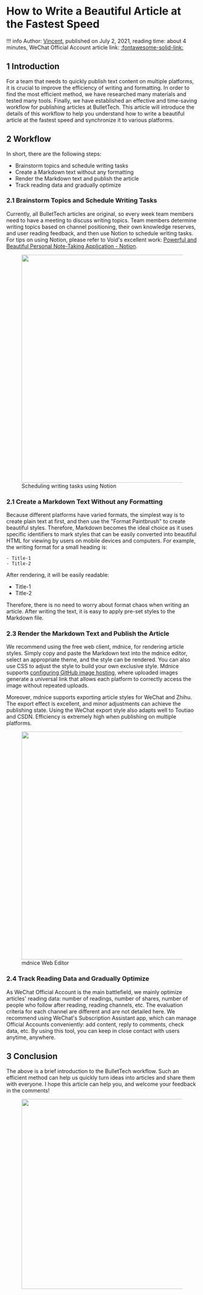 # How to Write a Beautiful Article at the Fastest Speed

!!! info
    Author: [Vincent](https://github.com/Realvincentyuan), published on July 2, 2021, reading time: about 4 minutes, WeChat Official Account article link: [:fontawesome-solid-link:](https://mp.weixin.qq.com/s?__biz=MzI4Mjk3NzgxOQ==&mid=2247484231&idx=1&sn=27085e9af4a05db567d7004aa97cd78b&chksm=eb90f033dce77925a389375a1e39b7c83a85d55e9c4df1a857650ce5c8096293881047f2ef07&token=97683576&lang=zh_CN#rd)

## 1 Introduction

For a team that needs to quickly publish text content on multiple platforms, it is crucial to improve the efficiency of writing and formatting. In order to find the most efficient method, we have researched many materials and tested many tools. Finally, we have established an effective and time-saving workflow for publishing articles at BulletTech. This article will introduce the details of this workflow to help you understand how to write a beautiful article at the fastest speed and synchronize it to various platforms.

## 2 Workflow

In short, there are the following steps:

- Brainstorm topics and schedule writing tasks
- Create a Markdown text without any formatting
- Render the Markdown text and publish the article
- Track reading data and gradually optimize

### 2.1 Brainstorm Topics and Schedule Writing Tasks

Currently, all BulletTech articles are original, so every week team members need to have a meeting to discuss writing topics. Team members determine writing topics based on channel positioning, their own knowledge reserves, and user reading feedback, and then use Notion to schedule writing tasks. For tips on using Notion, please refer to Void's excellent work: [Powerful and Beautiful Personal Note-Taking Application - Notion](https://mp.weixin.qq.com/s?__biz=MzI4Mjk3NzgxOQ==&mid=2247483944&idx=1&sn=fe72700771845764d33fa8e92bff4bef&chksm=eb90f15cdce7784a67240f7202025582734689e09f96049836b5daedd35f76db079ad70ee7bb&token=150554771&lang=zh_CN#rd).

<figure>
  <img src="https://cdn.jsdelivr.net/gh/BulletTech2021/Pics/2021-7-2/1625209039771-Notion%E6%8E%92%E6%9C%9F.png" width="600" />
  <figcaption>Scheduling writing tasks using Notion</figcaption>
</figure>

### 2.1 Create a Markdown Text Without any Formatting

Because different platforms have varied formats, the simplest way is to create plain text at first, and then use the "Format Paintbrush" to create beautiful styles. Therefore, Markdown becomes the ideal choice as it uses specific identifiers to mark styles that can be easily converted into beautiful HTML for viewing by users on mobile devices and computers. For example, the writing format for a small heading is:

```
- Title-1
- Title-2
```

After rendering, it will be easily readable:

- Title-1
- Title-2

Therefore, there is no need to worry about format chaos when writing an article. After writing the text, it is easy to apply pre-set styles to the Markdown file.

### 2.3 Render the Markdown Text and Publish the Article

We recommend using the free web client, mdnice, for rendering article styles. Simply copy and paste the Markdown text into the mdnice editor, select an appropriate theme, and the style can be rendered. You can also use CSS to adjust the style to build your own exclusive style. Mdnice supports [configuring GitHub image hosting](https://product.mdnice.com/article/developer/github-image-hosting/), where uploaded images generate a universal link that allows each platform to correctly access the image without repeated uploads.

Moreover, mdnice supports exporting article styles for WeChat and Zhihu. The export effect is excellent, and minor adjustments can achieve the publishing state. Using the WeChat export style also adapts well to Toutiao and CSDN. Efficiency is extremely high when publishing on multiple platforms.

<figure>
  <img src="https://cdn.jsdelivr.net/gh/BulletTech2021/Pics/2021-7-2/1625210341851-mdnice.png" width="600" />
  <figcaption>mdnice Web Editor</figcaption>
</figure>

### 2.4 Track Reading Data and Gradually Optimize

As WeChat Official Account is the main battlefield, we mainly optimize articles' reading data: number of readings, number of shares, number of people who follow after reading, reading channels, etc. The evaluation criteria for each channel are different and are not detailed here. We recommend using WeChat's Subscription Assistant app, which can manage Official Accounts conveniently: add content, reply to comments, check data, etc. By using this tool, you can keep in close contact with users anytime, anywhere.

## 3 Conclusion

The above is a brief introduction to the BulletTech workflow. Such an efficient method can help us quickly turn ideas into articles and share them with everyone. I hope this article can help you, and welcome your feedback in the comments!

<figure>
  <img src="https://cdn.jsdelivr.net/gh/BulletTech2021/Pics/2021-6-14/1623639526512-1080P%20(Full%20HD)%20-%20Tail%20Pic.png" width="500" />
</figure>